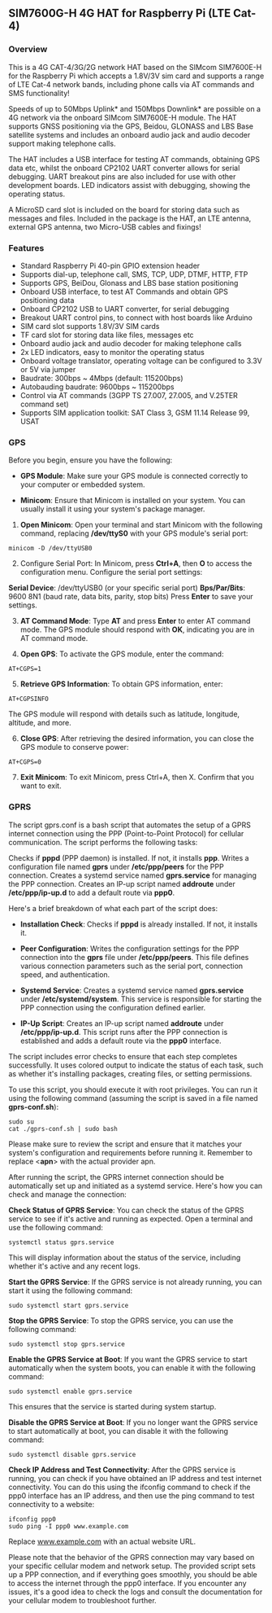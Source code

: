 ## SIM7600G-H 4G HAT for Raspberry Pi (LTE Cat-4)


### Overview

This is a 4G CAT-4/3G/2G network HAT based on the SIMcom SIM7600E-H for the Raspberry Pi which accepts a 1.8V/3V sim card and supports a range of LTE Cat-4 network bands, including phone calls via AT commands and SMS functionality!

Speeds of up to 50Mbps Uplink* and 150Mbps Downlink* are possible on a 4G network via the onboard SIMcom SIM7600E-H module. The HAT supports GNSS positioning via the GPS, Beidou, GLONASS and LBS Base satellite systems and includes an onboard audio jack and audio decoder support making telephone calls.

The HAT includes a USB interface for testing AT commands, obtaining GPS data etc, whilst the onboard CP2102 UART converter allows for serial debugging. UART breakout pins are also included for use with other development boards. LED indicators assist with debugging, showing the operating status.

A MicroSD card slot is included on the board for storing data such as messages and files. Included in the package is the HAT, an LTE antenna, external GPS antenna, two Micro-USB cables and fixings!


### Features

- Standard Raspberry Pi 40-pin GPIO extension header
- Supports dial-up, telephone call, SMS, TCP, UDP, DTMF, HTTP, FTP
- Supports GPS, BeiDou, Glonass and LBS base station positioning
- Onboard USB interface, to test AT Commands and obtain GPS positioning data
- Onboard CP2102 USB to UART converter, for serial debugging
- Breakout UART control pins, to connect with host boards like Arduino
- SIM card slot supports 1.8V/3V SIM cards
- TF card slot for storing data like files, messages etc
- Onboard audio jack and audio decoder for making telephone calls
- 2x LED indicators, easy to monitor the operating status
- Onboard voltage translator, operating voltage can be configured to 3.3V or 5V via jumper
- Baudrate: 300bps ~ 4Mbps (default: 115200bps)
- Autobauding baudrate: 9600bps ~ 115200bps
- Control via AT commands (3GPP TS 27.007, 27.005, and V.25TER command set)
- Supports SIM application toolkit: SAT Class 3, GSM 11.14 Release 99, USAT


### GPS

Before you begin, ensure you have the following:

- **GPS Module**: Make sure your GPS module is connected correctly to your computer or embedded system.

- **Minicom**: Ensure that Minicom is installed on your system. You can usually install it using your system's package manager.

1. **Open Minicom**: Open your terminal and start Minicom with the following command, replacing **/dev/ttyS0** with your GPS module's serial port:

```
minicom -D /dev/ttyUSB0

```

2. Configure Serial Port: In Minicom, press **Ctrl+A**, then **O** to access the configuration menu. Configure the serial port settings:

**Serial Device**: /dev/ttyUSB0 (or your specific serial port)
**Bps/Par/Bits**: 9600 8N1 (baud rate, data bits, parity, stop bits)
Press **Enter** to save your settings.


3. **AT Command Mode**: Type **AT** and press **Enter** to enter AT command mode. The GPS module should respond with **OK**, indicating you are in AT command mode.


4. **Open GPS**: To activate the GPS module, enter the command:

```
AT+CGPS=1

```

5. **Retrieve GPS Information**: To obtain GPS information, enter:

```
AT+CGPSINFO

```
The GPS module will respond with details such as latitude, longitude, altitude, and more.

6. **Close GPS**: After retrieving the desired information, you can close the GPS module to conserve power:

```
AT+CGPS=0
```
7. **Exit Minicom**: To exit Minicom, press Ctrl+A, then X. Confirm that you want to exit.




### GPRS

The script gprs.conf is a bash script that automates the setup of a GPRS internet connection using the PPP (Point-to-Point Protocol) for cellular communication. The script performs the following tasks:

Checks if **pppd** (PPP daemon) is installed. If not, it installs **ppp**.
Writes a configuration file named **gprs** under **/etc/ppp/peers** for the PPP connection.
Creates a systemd service named **gprs.service** for managing the PPP connection.
Creates an IP-up script named **addroute** under **/etc/ppp/ip-up.d** to add a default route via **ppp0**.


Here's a brief breakdown of what each part of the script does:

- **Installation Check**:
Checks if **pppd** is already installed. If not, it installs it.

- **Peer Configuration**:
Writes the configuration settings for the PPP connection into the **gprs** file under **/etc/ppp/peers**. This file defines various connection parameters such as the serial port, connection speed, and authentication.

- **Systemd Service**:
Creates a systemd service named **gprs.service** under **/etc/systemd/system**. This service is responsible for starting the PPP connection using the configuration defined earlier.

- **IP-Up Script**:
Creates an IP-up script named **addroute** under **/etc/ppp/ip-up.d**. This script runs after the PPP connection is established and adds a default route via the **ppp0** interface.

The script includes error checks to ensure that each step completes successfully. It uses colored output to indicate the status of each task, such as whether it's installing packages, creating files, or setting permissions.

To use this script, you should execute it with root privileges. You can run it using the following command (assuming the script is saved in a file named **gprs-conf.sh**):

``````
sudo su
cat ./gprs-conf.sh | sudo bash

``````

Please make sure to review the script and ensure that it matches your system's configuration and requirements before running it. Remember to replace <**apn**> with the actual provider apn.


After running the script, the GPRS internet connection should be automatically set up and initiated as a systemd service. Here's how you can check and manage the connection:

**Check Status of GPRS Service**:
You can check the status of the GPRS service to see if it's active and running as expected. Open a terminal and use the following command:

``````
systemctl status gprs.service
``````
This will display information about the status of the service, including whether it's active and any recent logs.

**Start the GPRS Service**:
If the GPRS service is not already running, you can start it using the following command:

``````
sudo systemctl start gprs.service
``````
**Stop the GPRS Service**:
To stop the GPRS service, you can use the following command:

``````
sudo systemctl stop gprs.service
``````
**Enable the GPRS Service at Boot**:
If you want the GPRS service to start automatically when the system boots, you can enable it with the following command:

``````
sudo systemctl enable gprs.service
``````
This ensures that the service is started during system startup.

**Disable the GPRS Service at Boot**:
If you no longer want the GPRS service to start automatically at boot, you can disable it with the following command:

``````
sudo systemctl disable gprs.service
``````

**Check IP Address and Test Connectivity**:
After the GPRS service is running, you can check if you have obtained an IP address and test internet connectivity. You can do this using the ifconfig command to check if the ppp0 interface has an IP address, and then use the ping command to test connectivity to a website:

``````
ifconfig ppp0
sudo ping -I ppp0 www.example.com
``````
Replace www.example.com with an actual website URL.

Please note that the behavior of the GPRS connection may vary based on your specific cellular modem and network setup. The provided script sets up a PPP connection, and if everything goes smoothly, you should be able to access the internet through the ppp0 interface. If you encounter any issues, it's a good idea to check the logs and consult the documentation for your cellular modem to troubleshoot further.